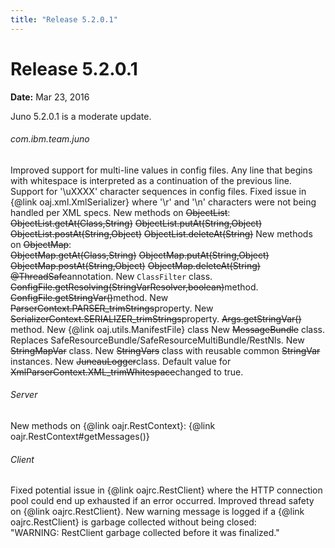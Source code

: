 ```yaml
---
title: "Release 5.2.0.1"
---
```


# Release 5.2.0.1

**Date:** Mar 23, 2016

Juno 5.2.0.1 is a moderate update.
###### com.ibm.team.juno

Improved support for multi-line values in config files.
Any line that begins with whitespace is interpreted as a continuation of the previous line.
Support for '\uXXXX' character sequences in config files.
Fixed issue in \{@link oaj.xml.XmlSerializer\} where '\r' and '\n' characters were not being handled per XML specs.
New methods on ~~ObjectList~~:  
~~ObjectList.getAt(Class,String)~~
~~ObjectList.putAt(String,Object)~~
~~ObjectList.postAt(String,Object)~~
~~ObjectList.deleteAt(String)~~
New methods on ~~ObjectMap~~:  
~~ObjectMap.getAt(Class,String)~~
~~ObjectMap.putAt(String,Object)~~
~~ObjectMap.postAt(String,Object)~~
~~ObjectMap.deleteAt(String)~~
~~@ThreadSafe~~annotation.
New `ClassFilter` class.
~~ConfigFile.getResolving(StringVarResolver,boolean)~~method.
~~ConfigFile.getStringVar()~~method.
New ~~ParserContext.PARSER_trimStrings~~property.
New ~~SerializerContext.SERIALIZER_trimStrings~~property.
~~Args.getStringVar()~~ method.
New \{@link oaj.utils.ManifestFile\} class
New ~~MessageBundle~~ class.  Replaces SafeResourceBundle/SafeResourceMultiBundle/RestNls.
New ~~StringMapVar~~ class.
New ~~StringVars~~ class with reusable common ~~StringVar~~ instances.
New ~~JuneauLogger~~class.
Default value for ~~XmlParserContext.XML_trimWhitespace~~changed to true.			
###### Server

New methods on \{@link oajr.RestContext\}:
\{@link oajr.RestContext#getMessages()\}
###### Client

Fixed potential issue in \{@link oajrc.RestClient\} where the HTTP connection pool could end up exhausted if an error occurred.
Improved thread safety on \{@link oajrc.RestClient\}.
New warning message is logged if a \{@link oajrc.RestClient\} is garbage collected without being closed:  
"WARNING:  RestClient garbage collected before it was finalized."
